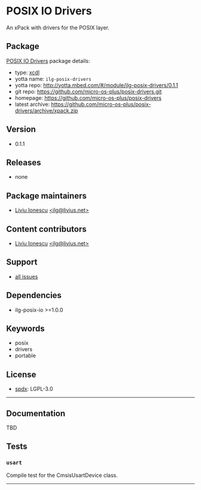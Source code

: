 # POSIX IO Drivers

An xPack with drivers for the POSIX layer.

## Package

[POSIX IO Drivers](https://github.com/micro-os-plus/posix-drivers) package details:

* type: [xcdl](http://xcdl.github.io)
* yotta name: `ilg-posix-drivers`
* yotta repo: http://yotta.mbed.com/#/module/ilg-posix-drivers/0.1.1
* git repo: https://github.com/micro-os-plus/posix-drivers.git
* homepage: https://github.com/micro-os-plus/posix-drivers
* latest archive: https://github.com/micro-os-plus/posix-drivers/archive/xpack.zip

## Version

* 0.1.1

## Releases

* none

## Package maintainers

* [Liviu Ionescu](http://liviusdotnet.worldpress.com) [&lt;ilg@livius.net&gt;](mailto:ilg@livius.net)

## Content contributors

* [Liviu Ionescu](http://liviusdotnet.worldpress.com) [&lt;ilg@livius.net&gt;](mailto:ilg@livius.net)

## Support

* [all issues](https://github.com/micro-os-plus/posix-drivers/issues)

## Dependencies

* ilg-posix-io >=1.0.0

## Keywords

* posix
* drivers
* portable

## License

* [spdx](http://spdx.org/licenses/): LGPL-3.0

--- 
## Documentation

TBD

## Tests

### `usart`

Compile test for the CmsisUsartDevice class.


--- 
